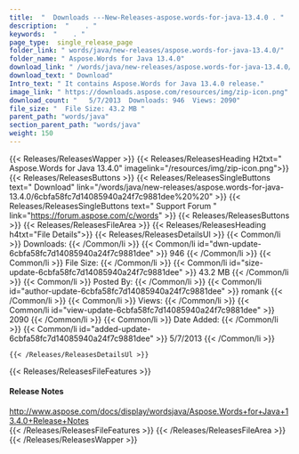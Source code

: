 ```yaml
---
title:  "  Downloads ---New-Releases-aspose.words-for-java-13.4.0 . " 
description:  "    . " 
keywords:  "    . " 
page_type:  single_release_page
folder_link: " words/java/new-releases/aspose.words-for-java-13.4.0/"
folder_name: " Aspose.Words for Java 13.4.0"
download_link: " /words/java/new-releases/aspose.words-for-java-13.4.0/6cbfa58fc7d14085940a24f7c9881dee"
download_text: " Download"
Intro_text: " It contains Aspose.Words for Java 13.4.0 release."
image_link: " https://downloads.aspose.com/resources/img/zip-icon.png"
download_count: "   5/7/2013  Downloads: 946  Views: 2090"
file_size: "  File Size: 43.2 MB "
parent_path: "words/java"
section_parent_path: "words/java"
weight: 150 
---
```


{{< Releases/ReleasesWapper >}}
  {{< Releases/ReleasesHeading H2txt=" Aspose.Words for Java 13.4.0" imagelink="/resources/img/zip-icon.png">}}
  {{< Releases/ReleasesButtons >}}
    {{< Releases/ReleasesSingleButtons text=" Download" link="/words/java/new-releases/aspose.words-for-java-13.4.0/6cbfa58fc7d14085940a24f7c9881dee%20%20" >}}
    {{< Releases/ReleasesSingleButtons text=" Support Forum " link="https://forum.aspose.com/c/words" >}}
  {{< Releases/ReleasesButtons >}}
  {{< Releases/ReleasesFileArea >}}
    {{< Releases/ReleasesHeading h4txt="File Details">}}
    {{< Releases/ReleasesDetailsUl >}}
            {{< Common/li  >}} Downloads: {{< /Common/li >}} 
      {{< Common/li id="dwn-update-6cbfa58fc7d14085940a24f7c9881dee" >}} 946 {{< /Common/li >}} 
      {{< Common/li  >}} File Size: {{< /Common/li >}} 
      {{< Common/li id="size-update-6cbfa58fc7d14085940a24f7c9881dee" >}} 43.2 MB {{< /Common/li >}} 
      {{< Common/li  >}} Posted By: {{< /Common/li >}} 
      {{< Common/li id="author-update-6cbfa58fc7d14085940a24f7c9881dee" >}} romank {{< /Common/li >}} 
      {{< Common/li  >}} Views: {{< /Common/li >}} 
      {{< Common/li id="view-update-6cbfa58fc7d14085940a24f7c9881dee" >}} 2090 {{< /Common/li >}} 
      {{< Common/li  >}} Date Added: {{< /Common/li >}} 
      {{< Common/li id="added-update-6cbfa58fc7d14085940a24f7c9881dee" >}} 5/7/2013 {{< /Common/li >}} 

    {{< /Releases/ReleasesDetailsUl >}}

  {{< Releases/ReleasesFileFeatures >}}
      <h4>Release Notes</h4><div><a href="http://www.aspose.com/docs/display/wordsjava/Aspose.Words+for+Java+13.4.0+Release+Notes">http://www.aspose.com/docs/display/wordsjava/Aspose.Words+for+Java+13.4.0+Release+Notes</a></div>
  {{< /Releases/ReleasesFileFeatures >}}
 {{< /Releases/ReleasesFileArea >}}
{{< /Releases/ReleasesWapper >}}


